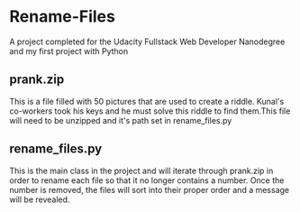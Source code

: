 # Rename-Files
A project completed for the Udacity Fullstack Web Developer Nanodegree and my first project with Python

## prank.zip
This is a file filled with 50 pictures that are used to create a riddle. Kunal's co-workers took his keys and he must solve this riddle to find them.This file will need to be unzipped and it's path set in rename_files.py

## rename_files.py
This is the main class in the project and will iterate through prank.zip in order to rename each file so that it no longer contains a number. Once the number is removed, the files will sort into their proper order and a message will be revealed.
